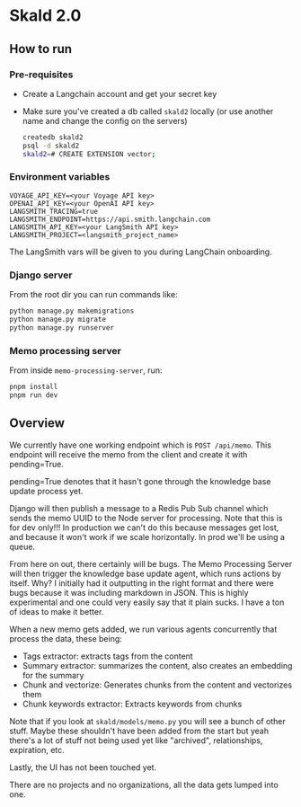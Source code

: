 # Skald 2.0

## How to run

### Pre-requisites

- Create a Langchain account and get your secret key
- Make sure you've created a db called `skald2` locally (or use another name and change the config on the servers)

    ```sh
    createdb skald2
    psql -d skald2
    skald2=# CREATE EXTENSION vector;
    ```


### Environment variables

```
VOYAGE_API_KEY=<your Voyage API key>
OPENAI_API_KEY=<your OpenAI API key>
LANGSMITH_TRACING=true
LANGSMITH_ENDPOINT=https://api.smith.langchain.com
LANGSMITH_API_KEY=<your LangSmith API key>
LANGSMITH_PROJECT=<langsmith_project_name>
```

The LangSmith vars will be given to you during LangChain onboarding.


### Django server

From the root dir you can run commands like:

```sh
python manage.py makemigrations
python manage.py migrate
python manage.py runserver
```


### Memo processing server

From inside `memo-processing-server`, run:

```sh
pnpm install
pnpm run dev
```

## Overview

We currently have one working endpoint which is `POST /api/memo`. This endpoint will receive the memo from the client and create it with pending=True.

pending=True denotes that it hasn't gone through the knowledge base update process yet.

Django will then publish a message to a Redis Pub Sub channel which sends the memo UUID to the Node server for processing. Note that this is for dev only!!! In production we can't do this because messages get lost, and because it won't work if we scale horizontally. In prod we'll be using a queue.

From here on out, there certainly will be bugs. The Memo Processing Server will then trigger the knowledge base update agent, which runs actions by itself. Why? I initially had it outputting in the right format and there were bugs because it was including markdown in JSON. This is highly experimental and one could very easily say that it plain sucks. I have a ton of ideas to make it better.

When a new memo gets added, we run various agents concurrently that process the data, these being:

- Tags extractor: extracts tags from the content
- Summary extractor: summarizes the content, also creates an embedding for the summary
- Chunk and vectorize: Generates chunks from the content and vectorizes them
- Chunk keywords extractor: Extracts keywords from chunks

Note that if you look at `skald/models/memo.py` you will see a bunch of other stuff. Maybe these shouldn't have been added from the start but yeah there's a lot of stuff not being used yet like "archived", relationships, expiration, etc.

Lastly, the UI has not been touched yet.

There are no projects and no organizations, all the data gets lumped into one. 